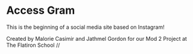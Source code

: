 # Access Gram

This is the beginning of a social media site based on Instagram!

Created by Malorie Casimir and Jathmel Gordon for our Mod 2 Project at The Flatiron School //
